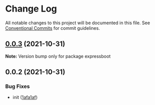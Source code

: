 # Change Log

All notable changes to this project will be documented in this file.
See [Conventional Commits](https://conventionalcommits.org) for commit guidelines.

## [0.0.3](https://github.com/corlogix/express-packages/compare/expressboot@0.0.2...expressboot@0.0.3) (2021-10-31)

**Note:** Version bump only for package expressboot





## 0.0.2 (2021-10-31)


### Bug Fixes

* init ([1afa1af](https://github.com/corlogix/express-packages/commit/1afa1af29f2efff80560b12bad3554218a02cd39))
